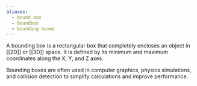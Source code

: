 ```yaml
---
aliases:
  - bound box
  - boundbox
  - bounding boxes
---
```

A bounding box is a rectangular box that completely encloses an object in [[2D]] or [[3D]] space. It is defined by its minimum and maximum coordinates along the X, Y, and Z axes. 

Bounding boxes are often used in computer graphics, physics simulations, and collision detection to simplify calculations and improve performance.
